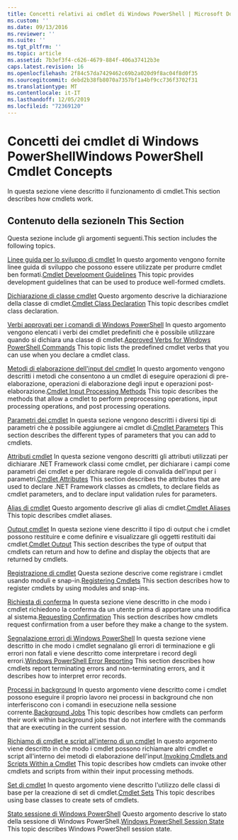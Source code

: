 ```yaml
---
title: Concetti relativi ai cmdlet di Windows PowerShell | Microsoft Docs
ms.custom: ''
ms.date: 09/13/2016
ms.reviewer: ''
ms.suite: ''
ms.tgt_pltfrm: ''
ms.topic: article
ms.assetid: 7b3ef3f4-c626-4679-884f-406a37412b3e
caps.latest.revision: 16
ms.openlocfilehash: 2f84c57da7429462c69b2a020d9f8ac04f8d0f35
ms.sourcegitcommit: debd2b38fb8070a7357bf1a4bf9cc736f3702f31
ms.translationtype: MT
ms.contentlocale: it-IT
ms.lasthandoff: 12/05/2019
ms.locfileid: "72369120"
---
```

# <a name="windows-powershell-cmdlet-concepts"></a><span data-ttu-id="c9871-102">Concetti dei cmdlet di Windows PowerShell</span><span class="sxs-lookup"><span data-stu-id="c9871-102">Windows PowerShell Cmdlet Concepts</span></span>

<span data-ttu-id="c9871-103">In questa sezione viene descritto il funzionamento di cmdlet.</span><span class="sxs-lookup"><span data-stu-id="c9871-103">This section describes how cmdlets work.</span></span>

## <a name="in-this-section"></a><span data-ttu-id="c9871-104">Contenuto della sezione</span><span class="sxs-lookup"><span data-stu-id="c9871-104">In This Section</span></span>

<span data-ttu-id="c9871-105">Questa sezione include gli argomenti seguenti.</span><span class="sxs-lookup"><span data-stu-id="c9871-105">This section includes the following topics.</span></span>

<span data-ttu-id="c9871-106">[Linee guida per lo sviluppo di cmdlet](./cmdlet-development-guidelines.md) In questo argomento vengono fornite linee guida di sviluppo che possono essere utilizzate per produrre cmdlet ben formati.</span><span class="sxs-lookup"><span data-stu-id="c9871-106">[Cmdlet Development Guidelines](./cmdlet-development-guidelines.md) This topic provides development guidelines that can be used to produce well-formed cmdlets.</span></span>

<span data-ttu-id="c9871-107">[Dichiarazione di classe cmdlet](./cmdlet-class-declaration.md) Questo argomento descrive la dichiarazione della classe di cmdlet.</span><span class="sxs-lookup"><span data-stu-id="c9871-107">[Cmdlet Class Declaration](./cmdlet-class-declaration.md) This topic describes cmdlet class declaration.</span></span>

<span data-ttu-id="c9871-108">[Verbi approvati per i comandi di Windows PowerShell](./approved-verbs-for-windows-powershell-commands.md) In questo argomento vengono elencati i verbi dei cmdlet predefiniti che è possibile utilizzare quando si dichiara una classe di cmdlet.</span><span class="sxs-lookup"><span data-stu-id="c9871-108">[Approved Verbs for Windows PowerShell Commands](./approved-verbs-for-windows-powershell-commands.md) This topic lists the predefined cmdlet verbs that you can use when you declare a cmdlet class.</span></span>

<span data-ttu-id="c9871-109">[Metodi di elaborazione dell'input del cmdlet](./cmdlet-input-processing-methods.md) In questo argomento vengono descritti i metodi che consentono a un cmdlet di eseguire operazioni di pre-elaborazione, operazioni di elaborazione degli input e operazioni post-elaborazione.</span><span class="sxs-lookup"><span data-stu-id="c9871-109">[Cmdlet Input Processing Methods](./cmdlet-input-processing-methods.md) This topic describes the methods that allow a cmdlet to perform preprocessing operations, input processing operations, and post processing operations.</span></span>

<span data-ttu-id="c9871-110">[Parametri dei cmdlet](./cmdlet-parameters.md) In questa sezione vengono descritti i diversi tipi di parametri che è possibile aggiungere ai cmdlet di.</span><span class="sxs-lookup"><span data-stu-id="c9871-110">[Cmdlet Parameters](./cmdlet-parameters.md) This section describes the different types of parameters that you can add to cmdlets.</span></span>

<span data-ttu-id="c9871-111">[Attributi cmdlet](./cmdlet-attributes.md) In questa sezione vengono descritti gli attributi utilizzati per dichiarare .NET Framework classi come cmdlet, per dichiarare i campi come parametri dei cmdlet e per dichiarare regole di convalida dell'input per i parametri.</span><span class="sxs-lookup"><span data-stu-id="c9871-111">[Cmdlet Attributes](./cmdlet-attributes.md) This section describes the attributes that are used to declare .NET Framework classes as cmdlets, to declare fields as cmdlet parameters, and to declare input validation rules for parameters.</span></span>

<span data-ttu-id="c9871-112">[Alias di cmdlet](./cmdlet-aliases.md) Questo argomento descrive gli alias di cmdlet.</span><span class="sxs-lookup"><span data-stu-id="c9871-112">[Cmdlet Aliases](./cmdlet-aliases.md) This topic describes cmdlet aliases.</span></span>

<span data-ttu-id="c9871-113">[Output cmdlet](./cmdlet-output.md) In questa sezione viene descritto il tipo di output che i cmdlet possono restituire e come definire e visualizzare gli oggetti restituiti dai cmdlet.</span><span class="sxs-lookup"><span data-stu-id="c9871-113">[Cmdlet Output](./cmdlet-output.md) This section describes the type of output that cmdlets can return and how to define and display the objects that are returned by cmdlets.</span></span>

<span data-ttu-id="c9871-114">[Registrazione di cmdlet](./modules-and-snap-ins.md) Questa sezione descrive come registrare i cmdlet usando moduli e snap-in.</span><span class="sxs-lookup"><span data-stu-id="c9871-114">[Registering Cmdlets](./modules-and-snap-ins.md) This section describes how to register cmdlets by using modules and snap-ins.</span></span>

<span data-ttu-id="c9871-115">[Richiesta di conferma](./requesting-confirmation-from-cmdlets.md) In questa sezione viene descritto in che modo i cmdlet richiedono la conferma da un utente prima di apportare una modifica al sistema.</span><span class="sxs-lookup"><span data-stu-id="c9871-115">[Requesting Confirmation](./requesting-confirmation-from-cmdlets.md) This section describes how cmdlets request confirmation from a user before they make a change to the system.</span></span>

<span data-ttu-id="c9871-116">[Segnalazione errori di Windows PowerShell](./error-reporting-concepts.md) In questa sezione viene descritto in che modo i cmdlet segnalano gli errori di terminazione e gli errori non fatali e viene descritto come interpretare i record degli errori.</span><span class="sxs-lookup"><span data-stu-id="c9871-116">[Windows PowerShell Error Reporting](./error-reporting-concepts.md) This section describes how cmdlets report terminating errors and non-terminating errors, and it describes how to interpret error records.</span></span>

<span data-ttu-id="c9871-117">[Processi in background](./background-jobs.md) In questo argomento viene descritto come i cmdlet possono eseguire il proprio lavoro nei processi in background che non interferiscono con i comandi in esecuzione nella sessione corrente.</span><span class="sxs-lookup"><span data-stu-id="c9871-117">[Background Jobs](./background-jobs.md) This topic describes how cmdlets can perform their work within background jobs that do not interfere with the commands that are executing in the current session.</span></span>

<span data-ttu-id="c9871-118">[Richiamo di cmdlet e script all'interno di un cmdlet](./invoking-cmdlets-and-scripts-within-a-cmdlet.md) In questo argomento viene descritto in che modo i cmdlet possono richiamare altri cmdlet e script all'interno dei metodi di elaborazione dell'input.</span><span class="sxs-lookup"><span data-stu-id="c9871-118">[Invoking Cmdlets and Scripts Within a Cmdlet](./invoking-cmdlets-and-scripts-within-a-cmdlet.md) This topic describes how cmdlets can invoke other cmdlets and scripts from within their input processing methods.</span></span>

<span data-ttu-id="c9871-119">[Set di cmdlet](./cmdlet-sets.md) In questo argomento viene descritto l'utilizzo delle classi di base per la creazione di set di cmdlet.</span><span class="sxs-lookup"><span data-stu-id="c9871-119">[Cmdlet Sets](./cmdlet-sets.md) This topic describes using base classes to create sets of cmdlets.</span></span>

<span data-ttu-id="c9871-120">[Stato sessione di Windows PowerShell](./windows-powershell-session-state.md) Questo argomento descrive lo stato della sessione di Windows PowerShell.</span><span class="sxs-lookup"><span data-stu-id="c9871-120">[Windows PowerShell Session State](./windows-powershell-session-state.md) This topic describes Windows PowerShell session state.</span></span>
